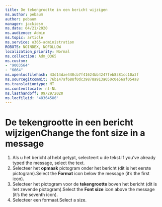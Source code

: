 ```yaml
---
title: De tekengrootte in een bericht wijzigen
ms.author: pebaum
author: pebaum
manager: jackiesm
ms.date: 04/21/2020
ms.audience: Admin
ms.topic: article
ms.service: o365-administration
ROBOTS: NOINDEX, NOFOLLOW
localization_priority: Normal
ms.collection: Adm_O365
ms.custom:
- "9003564"
- "6664"
ms.openlocfilehash: 43d14dae440cb7f41624bb4247feb8381cc10a3f
ms.sourcegitcommit: 76b147af688f0dc39878a913a050c0e56af054a8
ms.translationtype: MT
ms.contentlocale: nl-NL
ms.lasthandoff: 09/29/2020
ms.locfileid: "48364586"
---
```

# <a name="change-the-font-size-in-a-message"></a><span data-ttu-id="be504-102">De tekengrootte in een bericht wijzigen</span><span class="sxs-lookup"><span data-stu-id="be504-102">Change the font size in a message</span></span>

1. <span data-ttu-id="be504-103">Als u het bericht al hebt getypt, selecteert u de tekst.</span><span class="sxs-lookup"><span data-stu-id="be504-103">If you’ve already typed the message, select the text.</span></span>
2. <span data-ttu-id="be504-104">Selecteer het  **opmaak** pictogram onder het bericht (dit is het eerste pictogram).</span><span class="sxs-lookup"><span data-stu-id="be504-104">Select the  **Format** icon below the message (it’s the first icon).</span></span>
3. <span data-ttu-id="be504-105">Selecteer het pictogram voor de  **tekengrootte**  boven het bericht (dit is het zevende pictogram).</span><span class="sxs-lookup"><span data-stu-id="be504-105">Select the  **Font size**  icon above the message (it’s the seventh icon).</span></span>
4. <span data-ttu-id="be504-106">Selecteer een formaat.</span><span class="sxs-lookup"><span data-stu-id="be504-106">Select a size.</span></span>
